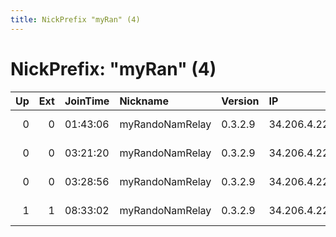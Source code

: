 ```yaml
---
title: NickPrefix "myRan" (4)
---
```


# NickPrefix: "myRan" (4)

|   Up |   Ext | JoinTime   | Nickname        | Version   | IP           | AS               | CC   |   ORp |   Dirp | OS    | Contact   |   eFamMembers | FP                                                                                      |
|-----:|------:|:-----------|:----------------|:----------|:-------------|:-----------------|:-----|------:|-------:|:------|:----------|--------------:|:----------------------------------------------------------------------------------------|
|    0 |     0 | 01:43:06   | myRandoNamRelay | 0.3.2.9   | 34.206.4.227 | Amazon.com, Inc. | us   |  9001 |   9030 | Linux | None      |             1 | [atlas](https://atlas.torproject.org/#details/DBDC222F7B42B6B98C88CD628AC4C6A8500A5806) |
|    0 |     0 | 03:21:20   | myRandoNamRelay | 0.3.2.9   | 34.206.4.227 | Amazon.com, Inc. | us   |  9001 |      0 | Linux | None      |             1 | [atlas](https://atlas.torproject.org/#details/180DD26FB1502FD9870209E8F49BAEE90E4E9791) |
|    0 |     0 | 03:28:56   | myRandoNamRelay | 0.3.2.9   | 34.206.4.227 | Amazon.com, Inc. | us   |  9000 |      0 | Linux | None      |             1 | [atlas](https://atlas.torproject.org/#details/9599909BA599ED3B6134DB282D1AAB993966D9D3) |
|    1 |     1 | 08:33:02   | myRandoNamRelay | 0.3.2.9   | 34.206.4.227 | Amazon.com, Inc. | us   |  9000 |      0 | Linux | None      |             1 | [atlas](https://atlas.torproject.org/#details/A11A594969E5A7B6B7E69F82458A3795EAD931DF) |
